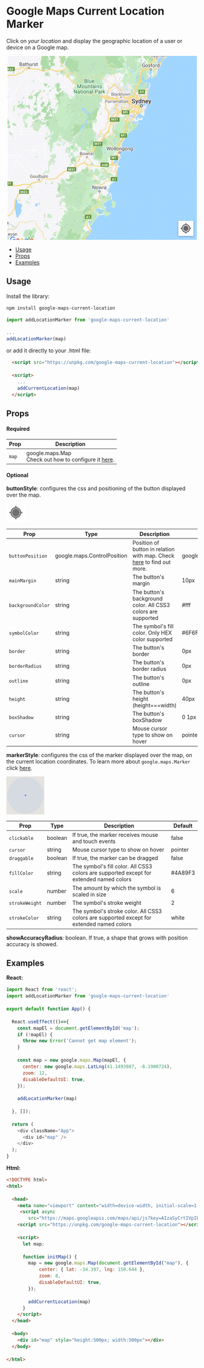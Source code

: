 # Google Maps Current Location Marker

Click on *your location* and display the geographic location of a user or device on a Google map.

<p align="center">
    <img src="assets/readme/main-example.gif" />
</p>

- [Usage](#usage)
- [Props](#props)
- [Examples](#examples)

Usage
--------------------------------------------------------------------------------

Install the library: 
```sh
npm install google-maps-current-location
```


```js
import addLocationMarker from 'google-maps-current-location'

...
addLocationMarker(map)
```

or add it directly to your .html file: 

```html
  <script src="https://unpkg.com/google-maps-current-location"></script>
  
  <script>
    ...
    addCurrentLocation(map)
  </script>
```

Props
--------------------------------------------------------------------------------

#### Required

Prop | Description
---- | -----------
`map`| google.maps.Map <br/>Check out how to configure it [here](https://developers.google.com/maps/documentation/javascript/overview).


#### Optional


**buttonStyle**: configures the css and positioning of the button displayed over the map.

<p>
    <img width="50px" height="50px" src="assets/readme/current-location-button.png" />
</p>

Prop | Type  | Description | Default
---- | ----| ----------- | -------
`buttonPosition` | google.maps.ControlPosition | Position of button in relation with map. Check [here](https://developers.google.com/maps/documentation/javascript/controls#ControlPositioning) to find out more. | google.maps.ControlPosition.RIGHT_BOTTOM
`mainMargin`| string |	The button's margin	| 10px
`backgroundColor`|string| The button's background color. All CSS3 colors are supported|#fff
`symbolColor`|string|The symbol's fill color. Only HEX color supported|#6F6F6F
`border`|string|The button's border|0px
`borderRadius`|string|The button's border radius|0px
`outline`|string|The button's outline|0px
`height`|string|The button's height (height===width)|40px
`boxShadow`|string|The button's boxShadow|0 1px 4px rgba(0,0,0,0.3)
`cursor`|string|Mouse cursor type to show on hover|pointer


**markerStyle**: configures the css of the marker displayed over the map, on the current location coordinates. To learn more about `google.maps.Marker` click [here](https://developers.google.com/maps/documentation/javascript/reference/marker#MarkerOptions).

<p>
    <img width="100px" height="100px" src="assets/readme/current-location-marker.png" />
</p>

Prop | Type | Description | Default
---- | ----| ----------- | -------
`clickable`|boolean|If true, the marker receives mouse and touch events|false
`cursor`|string|Mouse cursor type to show on hover|pointer
`draggable`|boolean|If true, the marker can be dragged| false
`fillColor`|string|The symbol's fill color. All CSS3 colors are supported except for extended named colors|#4A89F3
`scale`|number|The amount by which the symbol is scaled in size|6
`strokeWeight`|number|The symbol's stroke weight|2
`strokeColor`|string|The symbol's stroke color. All CSS3 colors are supported except for extended named colors|white


**showAccuracyRadius**: boolean. If true, a shape that grows with position accuracy is showed.

Examples
--------------------------------------------------------------------------------

**React:**

```js
import React from 'react';
import addLocationMarker from 'google-maps-current-location'

export default function App() {

  React.useEffect(()=>{
    const mapEl = document.getElementById('map');
    if (!mapEl) {
      throw new Error('Cannot get map element');
    }

    const map = new google.maps.Map(mapEl, {
      center: new google.maps.LatLng(41.1493987, -8.1900724),
      zoom: 12,
      disableDefaultUI: true,
    });

    addLocationMarker(map)
  
  }, []);

  return (
    <div className="App">
      <div id="map" />
    </div>
  );
}
```

**Html:**

```html
<!DOCTYPE html>
<html>

  <head>
    <meta name="viewport" content="width=device-width, initial-scale=1.0">
     <script async
        src="https://maps.googleapis.com/maps/api/js?key=AIzaSyCrtIVpIbK1VczT4r6DiwQ7NbCYnORpOw0&callback=initMap&libraries=&v=weekly&lng=en"></script>
    <script src="https://unpkg.com/google-maps-current-location"></script>

    <script>
      let map;

      function initMap() {
        map = new google.maps.Map(document.getElementById("map"), {
            center: { lat: -34.397, lng: 150.644 },
            zoom: 8,
            disableDefaultUI: true,
        });

        addCurrentLocation(map)
      }
    </script>
  </head>

  <body>
    <div id="map" style="height:500px; width:500px"></div>
  </body>

</html>
```